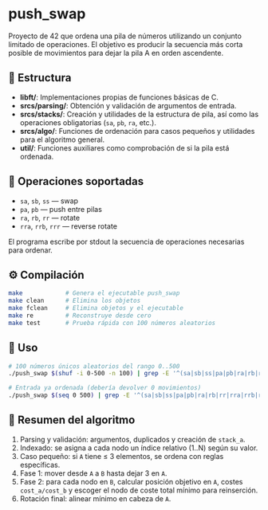 # push_swap

Proyecto de 42 que ordena una pila de números utilizando un conjunto limitado de operaciones. El objetivo es producir la secuencia más corta posible de movimientos para dejar la pila A en orden ascendente.

## 🧱 Estructura

- **libft/**: Implementaciones propias de funciones básicas de C.
- **srcs/parsing/**: Obtención y validación de argumentos de entrada.
- **srcs/stacks/**: Creación y utilidades de la estructura de pila, así como las operaciones obligatorias (`sa`, `pb`, `ra`, etc.).
- **srcs/algo/**: Funciones de ordenación para casos pequeños y utilidades para el algoritmo general.
- **util/**: Funciones auxiliares como comprobación de si la pila está ordenada.

## 🧩 Operaciones soportadas

- `sa`, `sb`, `ss` — swap
- `pa`, `pb` — push entre pilas
- `ra`, `rb`, `rr` — rotate
- `rra`, `rrb`, `rrr` — reverse rotate

El programa escribe por stdout la secuencia de operaciones necesarias para ordenar.

## ⚙️ Compilación

```bash
make            # Genera el ejecutable push_swap
make clean      # Elimina los objetos
make fclean     # Elimina objetos y el ejecutable
make re         # Reconstruye desde cero
make test       # Prueba rápida con 100 números aleatorios
```

## 🚀 Uso

```bash
# 100 números únicos aleatorios del rango 0..500
./push_swap $(shuf -i 0-500 -n 100) | grep -E '^(sa|sb|ss|pa|pb|ra|rb|rr|rra|rrb|rrr)$' | wc -l

# Entrada ya ordenada (debería devolver 0 movimientos)
./push_swap $(seq 0 500) | grep -E '^(sa|sb|ss|pa|pb|ra|rb|rr|rra|rrb|rrr)$' | wc -l

```

## 🧠 Resumen del algoritmo

1. Parsing y validación: argumentos, duplicados y creación de `stack_a`.
2. Indexado: se asigna a cada nodo un índice relativo (1..N) según su valor.
3. Caso pequeño: si `A` tiene ≤ 3 elementos, se ordena con reglas específicas.
4. Fase 1: mover desde `A` a `B` hasta dejar 3 en `A`.
5. Fase 2: para cada nodo en `B`, calcular posición objetivo en `A`, costes `cost_a/cost_b` y escoger el nodo de coste total mínimo para reinserción.
6. Rotación final: alinear mínimo en cabeza de `A`.
